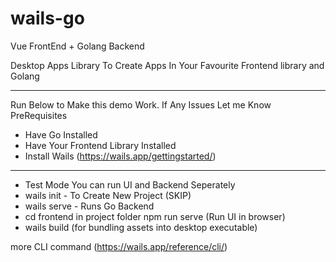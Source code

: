 # wails-go
Vue FrontEnd + Golang Backend

Desktop Apps Library To Create Apps In Your Favourite Frontend library and Golang

-----------------------------------------------------
Run Below to Make this demo Work. If Any Issues Let me Know
PreRequisites
- Have Go Installed
- Have Your Frontend Library Installed
- Install Wails (https://wails.app/gettingstarted/)

-----------------------------------------------------------
- Test Mode
You can run UI and Backend Seperately 
- wails init - To Create New Project (SKIP)
- wails serve - Runs Go Backend
- cd frontend in project folder
   npm run serve (Run UI in browser)
- wails build  (for bundling assets into desktop executable)

more CLI command (https://wails.app/reference/cli/)
